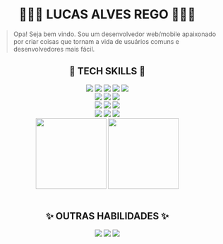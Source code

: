 <h1 align="center">👩🏻‍🦱 LUCAS ALVES REGO 👨🏻‍💻</h1>

> Opa! Seja bem vindo. Sou um desenvolvedor web/mobile apaixonado por criar coisas que tornam a vida de usuários comuns e desenvolvedores mais fácil.

<div align="center">
  <h2> 🔧 TECH SKILLS 🔨 </h2>
  <div>
    <!--WEB TECH ICONS-->
    <img src="https://img.shields.io/static/v1?label=FRONT&labelColor=000000&message=:&color=000000&logo=&logoColor=FFFFFF&style=for-the-badge"/>
    <!--SVELTE-->
    <img src="https://img.shields.io/static/v1?label=&labelColor=000000&message=svelte&color=000000&logo=svelte&logoColor=FF3E00&style=for-the-badge"/>
    <!--JS-->
    <img src="https://img.shields.io/static/v1?label=&labelColor=000000&message=JAVASCRIPT&color=000000&logo=JAVASCRIPT&logoColor=F7DF1E&style=for-the-badge"/>
    <!--HTML-->
    <img src="https://img.shields.io/static/v1?label=&labelColor=000000&message=HTML&color=000000&logo=HTML5&logoColor=E34F26&style=for-the-badge"/>
    <!--CSS-->
    <img src="https://img.shields.io/static/v1?label=&labelColor=000000&message=CSS&color=000000&logo=CSS3&logoColor=1572B6&style=for-the-badge"/>
  </div>

  <div>
    <!--MOBILE TECH ICONS-->
    <img src="https://img.shields.io/static/v1?label=MOBILE&labelColor=000000&message=:&color=000000&logo=&logoColor=FFFFFF&style=for-the-badge"/>
    <!--KOTLIN-->
    <img src="https://img.shields.io/static/v1?label=&labelColor=000000&message=KOTLIN&color=000000&logo=KOTLIN&logoColor=7F52FF&style=for-the-badge"/>
    <!--SDK-->
    <img src="https://img.shields.io/static/v1?label=&labelColor=000000&message=ANDROID&color=000000&logo=android&logoColor=3DDC84&style=for-the-badge"/>  
  </div>

 <div>
    <!--BACKEND TECH ICONS-->
    <img src="https://img.shields.io/static/v1?label=BACK&labelColor=000000&message=:&color=000000&logo=&logoColor=FFFFFF&style=for-the-badge"/>
    <!--NODE JS-->
    <img src="https://img.shields.io/static/v1?label=%20&labelColor=000000&message=node&color=000000&logo=node.js&logoColor=339933&style=for-the-badge">
    <!--EXPRESS-->
    <img src="https://img.shields.io/static/v1?label=%20&labelColor=000000&message=express&color=000000&logo=express&logoColor=07FF07&style=for-the-badge">
  </div>
  
  <div>
    <!--VC TECH ICONS-->
    <img src="https://img.shields.io/static/v1?label=version%20control&labelColor=000000&message=:&color=000000&logo=&logoColor=FFFFFF&style=for-the-badge"/>
    <!--GIT-->
    <img src="https://img.shields.io/static/v1?label=&labelColor=000000&message=git&color=000000&logo=git&logoColor=F05032&style=for-the-badge"/>
    <!--GITHUB-->
    <img src="https://img.shields.io/static/v1?label=&labelColor=000000&message=github&color=000000&logo=github&logoColor=FFFFFF&style=for-the-badge"/>
  </div>

  <!--CARDS DE STATUS-->
  <div align="center">
    <!--STATUS DE LINGUAGEM-->
    <img height="160rem" src="https://github-readme-stats.vercel.app/api/top-langs/?username=devlulcas&layout=compact&title_color=FFF&text_color=FFF&icon_color=222323&border_color=222323&bg_color=000&border_radius=5&include_all_commits=true&count_private=true&locale=pt-br&cache_seconds=7000&exclude_repo=scripts-and-configs,atividades-ifba-c">
    <!--STATUS DO GITHUB-->
    <img height="160rem" src="https://github-readme-stats.vercel.app/api?username=devlulcas&show_icons=true&title_color=FFF&text_color=FFF&icon_color=FFF&border_color=222323&bg_color=000&border_radius=5&locale=pt-br&cache_seconds=7200">
  </div>
</div>

<div align="center">
  <br>
  <h2>✨ OUTRAS HABILIDADES ✨</h2>
  <!--ENGLISH-->
  <img src="https://img.shields.io/static/v1?label=ENGLISH&message=US&labelColor=f0f6f0&color=222323&logo=canonical&logoColor=222323&style=for-the-badge"/>
  <!--FIGMA-->
  <img src="https://img.shields.io/static/v1?label=Figma&message=Design&labelColor=f0f6f0&color=222323&logo=figma&logoColor=222323&style=for-the-badge"/>
  <!--LINUX - I USE ARCH BTW-->
  <img src="https://img.shields.io/static/v1?label=Linux&message=SO&labelColor=f0f6f0&color=222323&logo=linux&logoColor=222323&style=for-the-badge"/>
</div>
